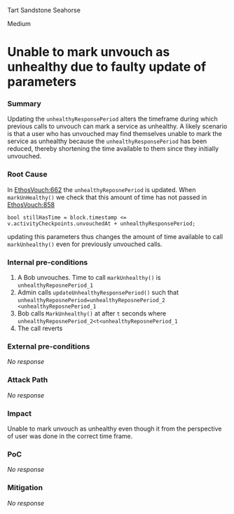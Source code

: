 Tart Sandstone Seahorse

Medium

# Unable to mark unvouch as unhealthy due to faulty update of parameters

### Summary

Updating the `unhealthyResponsePeriod` alters the timeframe during which previous calls to unvouch can mark a service as unhealthy. A likely scenario is that a user who has unvouched may find themselves unable to mark the service as unhealthy because the `unhealthyResponsePeriod` has been reduced, thereby shortening the time available to them since they initially unvouched.

### Root Cause

In [EthosVouch:662](https://github.com/sherlock-audit/2024-11-ethos-network-ii/blob/57c02df7c56f0b18c681a89ebccc28c86c72d8d8/ethos/packages/contracts/contracts/EthosVouch.sol#L662) the `unhealthyReposnePeriod` is updated. When `markUnHealthy()` we check that this amount of time has not passed in [EthosVouch:858](https://github.com/sherlock-audit/2024-11-ethos-network-ii/blob/57c02df7c56f0b18c681a89ebccc28c86c72d8d8/ethos/packages/contracts/contracts/EthosVouch.sol#L858)

```solidity
bool stillHasTime = block.timestamp <=
v.activityCheckpoints.unvouchedAt + unhealthyResponsePeriod;
```

updating this parameters thus changes the amount of time available to call `markUnhealthy()` even for previously unvouched calls.

### Internal pre-conditions

1. A Bob unvouches. Time to call `markUnhealthy()` is `unhealthyReposnePeriod_1`
2. Admin calls `updateUnhealthyResponsePeriod()` such that `unhealthyReposnePeriod=unhealthyReposnePeriod_2 <unhealthyReposnePeriod_1`
3. Bob calls `MarkUnhealthy()` at after `t` seconds where `unhealthyReposnePeriod_2<t<unhealthyReposnePeriod_1`
4. The call reverts

### External pre-conditions

_No response_

### Attack Path

_No response_

### Impact

Unable to mark unvouch as unhealthy even though it from the perspective of user was done in the correct time frame.

### PoC

_No response_

### Mitigation

_No response_